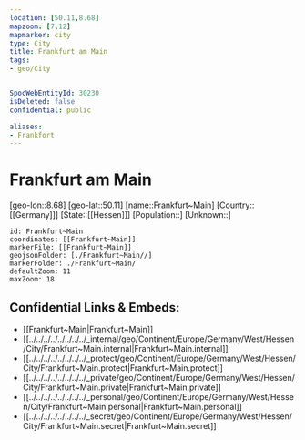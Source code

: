 ```yaml
---
location: [50.11,8.68]
mapzoom: [7,12] 
mapmarker: city 
type: City
title: Frankfurt am Main
tags:
- geo/City


SpocWebEntityId: 30230
isDeleted: false
confidential: public

aliases:
- Frankfort
---
```


# Frankfurt am Main

[geo-lon::8.68]
[geo-lat::50.11]
[name::Frankfurt~Main]
[Country::[[Germany]]]
[State::[[Hessen]]]
[Population::]
[Unknown::]


```leaflet
id: Frankfurt~Main
coordinates: [[Frankfurt~Main]]
markerFile: [[Frankfurt~Main]]
geojsonFolder: [./Frankfurt~Main//]
markerFolder: ./Frankfurt~Main/
defaultZoom: 11 
maxZoom: 18
```



## Confidential Links & Embeds: 
- [[Frankfurt~Main|Frankfurt~Main]] 
- [[../../../../../../../../_internal/geo/Continent/Europe/Germany/West/Hessen/City/Frankfurt~Main.internal|Frankfurt~Main.internal]] 
- [[../../../../../../../../_protect/geo/Continent/Europe/Germany/West/Hessen/City/Frankfurt~Main.protect|Frankfurt~Main.protect]] 
- [[../../../../../../../../_private/geo/Continent/Europe/Germany/West/Hessen/City/Frankfurt~Main.private|Frankfurt~Main.private]] 
- [[../../../../../../../../_personal/geo/Continent/Europe/Germany/West/Hessen/City/Frankfurt~Main.personal|Frankfurt~Main.personal]] 
- [[../../../../../../../../_secret/geo/Continent/Europe/Germany/West/Hessen/City/Frankfurt~Main.secret|Frankfurt~Main.secret]] 
